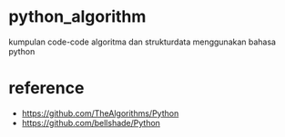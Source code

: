 # python_algorithm
kumpulan code-code algoritma dan strukturdata menggunakan bahasa python


# reference
- https://github.com/TheAlgorithms/Python
- https://github.com/bellshade/Python
